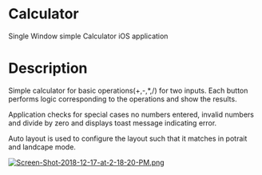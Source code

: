 # Calculator
Single Window simple Calculator iOS application 

# Description
Simple calculator for basic operations(+,-,*,/) for two inputs. Each button performs logic corresponding to the operations and show the results.

Application checks for special cases no numbers entered, invalid numbers and divide by zero and displays toast message indicating error.

Auto layout is used to configure the layout such that it matches in potrait and landcape mode.

[![Screen-Shot-2018-12-17-at-2-18-20-PM.png](https://i.postimg.cc/Y9Tpjvfh/Screen-Shot-2018-12-17-at-2-18-20-PM.png)](https://postimg.cc/qhXf5MFT)
